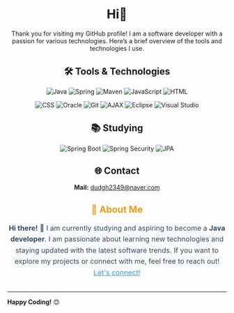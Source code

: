 <h1 align="center">Hi👋</h1>

<p align="center">
  Thank you for visiting my GitHub profile! I am a software developer with a passion for various technologies. Here’s a brief overview of the tools and technologies I use.
</p>

<div style="margin: 30px 0;"></div>

<h2 align="center">🛠️ Tools & Technologies</h2>

<p align="center">
  <img src="https://img.shields.io/badge/-Java-%23F7DF1C?style=flat&logo=java&logoColor=black" alt="Java">
  <img src="https://img.shields.io/badge/-Spring-%236DB33F?style=flat&logo=spring&logoColor=white" alt="Spring">
  <img src="https://img.shields.io/badge/-Maven-%23C71A36?style=flat&logo=apachemaven&logoColor=white" alt="Maven">
  <img src="https://img.shields.io/badge/-JavaScript-%23F7E018?style=flat&logo=javascript&logoColor=black" alt="JavaScript">
  <img src="https://img.shields.io/badge/-HTML-%23E34F26?style=flat&logo=html5&logoColor=white" alt="HTML">
</p>

<p align="center">
  <img src="https://img.shields.io/badge/-CSS-%231572B6?style=flat&logo=css3&logoColor=white" alt="CSS">
  <img src="https://img.shields.io/badge/-Oracle-%23F80000?style=flat&logo=oracle&logoColor=white" alt="Oracle">
  <img src="https://img.shields.io/badge/-Git-%23F1502F?style=flat&logo=git&logoColor=white" alt="Git">
  <img src="https://img.shields.io/badge/-AJAX-%23000000?style=flat&logo=ajax&logoColor=white" alt="AJAX">
  <img src="https://img.shields.io/badge/-Eclipse-%23E0E0E0?style=flat&logo=eclipse&logoColor=black" alt="Eclipse">
  <img src="https://img.shields.io/badge/-Visual%20Studio-%235C2D91?style=flat&logo=visual-studio&logoColor=white" alt="Visual Studio">
</p>

<div style="margin: 30px 0;"></div>

<h2 align="center">📚 Studying</h2>

<p align="center">
  <img src="https://img.shields.io/badge/-Spring%20Boot-%236DB33F?style=flat&logo=springboot&logoColor=white" alt="Spring Boot">
  <img src="https://img.shields.io/badge/-Spring%20Security-%23000000?style=flat&logo=springsecurity&logoColor=white" alt="Spring Security">
  <img src="https://img.shields.io/badge/-JPA-%23F79C42?style=flat&logo=jpa&logoColor=white" alt="JPA">
</p>

<div style="margin: 30px 0;"></div>

<h2 align="center">🌐 Contact</h2>
<p align="center">
  <strong>Mail:</strong> <a href="mailto:dudgh2349@naver.com">dudgh2349@naver.com</a>
</p>

<div style="margin: 30px 0;"></div>

<h2 align="center" style="color: #f39c12;">🚀 About Me</h2>

<p align="center" style="font-size: 16px; line-height: 1.6; color: #34495e;">
  <strong>Hi there!</strong> 👋 I am currently studying and aspiring to become a <strong>Java developer</strong>. I am passionate about learning new technologies and staying updated with the latest software trends. If you want to explore my projects or connect with me, feel free to reach out! <a href="mailto:dudgh2349@naver.com" style="color: #3498db;">Let's connect!</a>
</p>

<div style="margin: 30px 0;"></div>

---

**Happy Coding!** 😊
